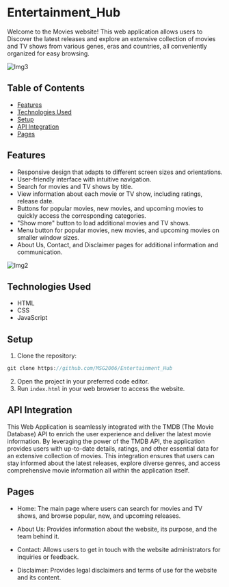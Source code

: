 # Entertainment_Hub

Welcome to the Movies website! This web application allows users to Discover the latest releases and explore an extensive collection of movies and TV shows from various genes, eras and countries, all conveniently organized for easy browsing.

![Img3](https://github.com/saisanthoshbussa/Movies-Website/assets/118352633/3c39ec8a-cfb6-4aed-9aef-a3d7d230c011)


## Table of Contents

- [Features](#features)
- [Technologies Used](#technologies-used)
- [Setup](#setup)
- [API Integration](#api-integration)
- [Pages](#pages)

## Features

- Responsive design that adapts to different screen sizes and orientations.
- User-friendly interface with intuitive navigation.
- Search for movies and TV shows by title.
- View information about each movie or TV show, including ratings, release date.
- Buttons for popular movies, new movies, and upcoming movies to quickly access the corresponding categories.
- "Show more" button to load additional movies and TV shows.
- Menu button for popular movies, new movies, and upcoming movies on smaller window sizes.
- About Us, Contact, and Disclaimer pages for additional information and communication.


![Img2](https://github.com/saisanthoshbussa/Movies-Website/assets/118352633/6d68a1e3-95f5-4d6b-80ed-78ac92bce178)


## Technologies Used

- HTML
- CSS
- JavaScript

## Setup

1. Clone the repository:

```javascript
git clone https://github.com/MSG2006/Entertainment_Hub
```

2. Open the project in your preferred code editor.
3. Run `index.html` in your web browser to access the website.

## API Integration

This Web Application is seamlessly integrated with the TMDB (The Movie Database) API to enrich the user experience and deliver the latest movie information. By leveraging the power of the TMDB API, the application provides users with up-to-date details, ratings, and other essential data for an extensive collection of movies. This integration ensures that users can stay informed about the latest releases, explore diverse genres, and access comprehensive movie information all within the application itself.

## Pages

- Home: The main page where users can search for movies and TV shows, and browse popular, new, and upcoming releases.

- About Us: Provides information about the website, its purpose, and the team behind it.

- Contact: Allows users to get in touch with the website administrators for inquiries or feedback.
- Disclaimer: Provides legal disclaimers and terms of use for the website and its content.
